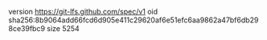 version https://git-lfs.github.com/spec/v1
oid sha256:8b9064add66fcd6d905e411c29620af6e51efc6aa9862a47bf6db298ce39fbc9
size 5254
